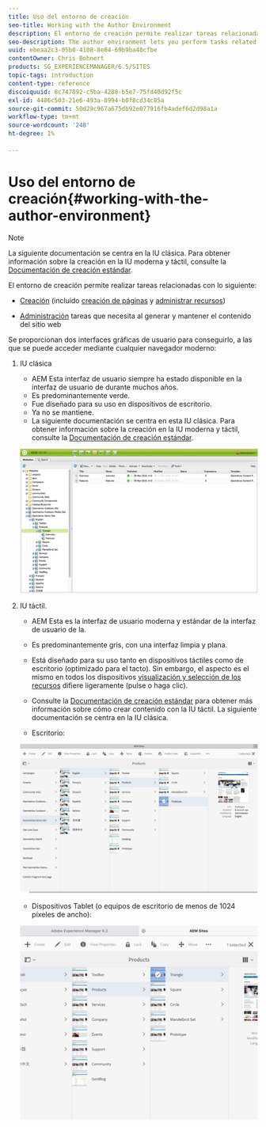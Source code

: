 ```yaml
---
title: Uso del entorno de creación
seo-title: Working with the Author Environment
description: El entorno de creación permite realizar tareas relacionadas con la creación (incluida la creación de páginas y la administración de recursos) y las tareas de administración que necesite al generar y mantener el contenido del sitio web.
seo-description: The author environment lets you perform tasks related to authoring (including page authoring and managing assets) and administering tasks you need when generating and maintaining the content on your website.
uuid: ebeaa2c3-05b0-4108-8e84-69b9ba48cfbe
contentOwner: Chris Bohnert
products: SG_EXPERIENCEMANAGER/6.5/SITES
topic-tags: introduction
content-type: reference
discoiquuid: 8c747892-c5ba-4288-b5e7-75fd40d92f5c
exl-id: 4486c503-21e6-493a-8994-b0f8cd34c85a
source-git-commit: 50d29c967a675db92e077916fb4adef6d2d98a1a
workflow-type: tm+mt
source-wordcount: '248'
ht-degree: 1%

---
```


# Uso del entorno de creación{#working-with-the-author-environment}

>[!NOTE]
>
>La siguiente documentación se centra en la IU clásica. Para obtener información sobre la creación en la IU moderna y táctil, consulte la [Documentación de creación estándar](/help/assets/assets.md).

El entorno de creación permite realizar tareas relacionadas con lo siguiente:

* [Creación](/help/sites-authoring/author.md) (incluido [creación de páginas](/help/sites-authoring/qg-page-authoring.md) y [administrar recursos](/help/assets/assets.md))

* [Administración](/help/sites-administering/administer-best-practices.md) tareas que necesita al generar y mantener el contenido del sitio web

Se proporcionan dos interfaces gráficas de usuario para conseguirlo, a las que se puede acceder mediante cualquier navegador moderno:

1. IU clásica

   * AEM Esta interfaz de usuario siempre ha estado disponible en la interfaz de usuario de durante muchos años.
   * Es predominantemente verde.
   * Fue diseñado para su uso en dispositivos de escritorio.
   * Ya no se mantiene.
   * La siguiente documentación se centra en esta IU clásica. Para obtener información sobre la creación en la IU moderna y táctil, consulte la [Documentación de creación estándar](/help/sites-authoring/author.md).

   ![chlimage_1-149](assets/chlimage_1-149.png)

1. IU táctil.

   * AEM Esta es la interfaz de usuario moderna y estándar de la interfaz de usuario de la.
   * Es predominantemente gris, con una interfaz limpia y plana.
   * Está diseñado para su uso tanto en dispositivos táctiles como de escritorio (optimizado para el tacto). Sin embargo, el aspecto es el mismo en todos los dispositivos [visualización y selección de los recursos](/help/sites-authoring/basic-handling.md) difiere ligeramente (pulse o haga clic).
   * Consulte la [Documentación de creación estándar](/help/sites-authoring/author.md) para obtener más información sobre cómo crear contenido con la IU táctil. La siguiente documentación se centra en la IU clásica.

   * Escritorio:

   ![chlimage_1-150](assets/chlimage_1-150.png)

   * Dispositivos Tablet (o equipos de escritorio de menos de 1024 píxeles de ancho):

   ![chlimage_1-7](assets/chlimage_1-7.jpeg)
